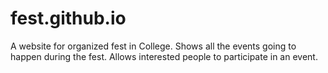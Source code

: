 # fest.github.io

A website for organized fest in College.
Shows all the events going to happen during the fest.
Allows interested people to participate in an event.
